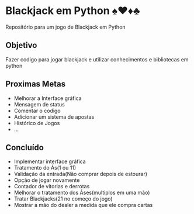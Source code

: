 # Blackjack em Python ♠️♥️♦️♣️ 
Repositório para um jogo de Blackjack em Python

## Objetivo
Fazer codigo para jogar blackjack e utilizar conhecimentos e bibliotecas em python

## Proximas Metas
- Melhorar a Interface gráfica
- Mensagem de status
- Comentar o codigo
- Adicionar um sistema de apostas
- Histórico de Jogos
- ...

## Concluído
- Implementar interface gráfica
- Tratamento do Ás(1 ou 11)
- Validação da entrada(Não comprar depois de estourar)
- Opção de jogar novamente
- Contador de vitorias e derrotas
- Melhorar o tratamento dos Áses(multiplos em uma mão)
- Tratar Blackjacks(21 no começo do jogo)
- Mostrar a mão do dealer a medida que ele compra cartas